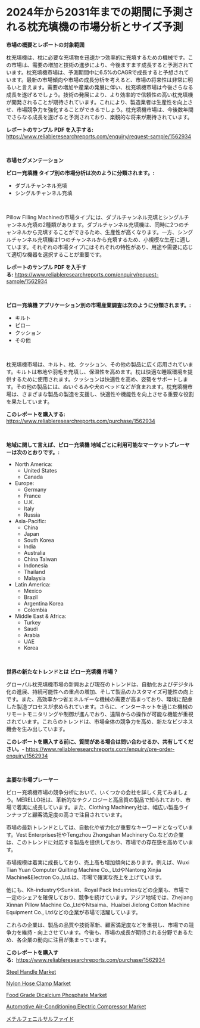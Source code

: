 <p><h1>2024年から2031年までの期間に予測される枕充填機の市場分析とサイズ予測</h1></p><p><strong>市場の概要とレポートの対象範囲</strong></p>
<p><p>枕充填機は、枕に必要な充填物を迅速かつ効率的に充填するための機械です。この市場は、需要の増加と技術の進歩により、今後ますます成長すると予測されています。枕充填機市場は、予測期間中に6.5%のCAGRで成長すると予想されています。最新の市場傾向や市場の成長分析を考えると、市場の将来性は非常に明るいと言えます。需要の増加や産業の発展に伴い、枕充填機市場は今後さらなる成長を遂げるでしょう。技術の発展により、より効率的で信頼性の高い枕充填機が開発されることが期待されています。これにより、製造業者は生産性を向上させ、市場競争力を強化することができるでしょう。枕充填機市場は、今後数年間でさらなる成長を遂げると予測されており、楽観的な将来が期待されています。</p></p>
<p><strong>レポートのサンプル PDF を入手する:</strong> <a href="https://www.reliableresearchreports.com/enquiry/request-sample/1562934">https://www.reliableresearchreports.com/enquiry/request-sample/1562934</a></p>
<p>&nbsp;</p>
<p><strong>市場セグメンテーション</strong></p>
<p><strong>ピロー充填機 タイプ別の市場分析は次のように分類されます。:</strong></p>
<p><ul><li>ダブルチャンネル充填</li><li>シングルチャンネル充填</li></ul></p>
<p>&nbsp;</p>
<p><p>Pillow Filling Machineの市場タイプには、ダブルチャンネル充填とシングルチャンネル充填の2種類があります。ダブルチャンネル充填機は、同時に2つのチャンネルから充填することができるため、生産性が高くなります。一方、シングルチャンネル充填機は1つのチャンネルから充填するため、小規模な生産に適しています。それぞれの市場タイプにはそれぞれの特性があり、用途や需要に応じて適切な機器を選択することが重要です。</p></p>
<p><strong>レポートのサンプル PDF を入手する:</strong>&nbsp;<a href="https://www.reliableresearchreports.com/enquiry/request-sample/1562934">https://www.reliableresearchreports.com/enquiry/request-sample/1562934</a></p>
<p>&nbsp;</p>
<p><strong> ピロー充填機 アプリケーション別の市場産業調査は次のように分類されます。:</strong></p>
<p><ul><li>キルト</li><li>ピロー</li><li>クッション</li><li>その他</li></ul></p>
<p>&nbsp;</p>
<p><p>枕充填機市場は、キルト、枕、クッション、その他の製品に広く応用されています。キルトは布地や羽毛を充填し、保温性を高めます。枕は快適な睡眠環境を提供するために使用されます。クッションは快適性を高め、姿勢をサポートします。その他の製品には、ぬいぐるみや犬のベッドなどが含まれます。枕充填機市場は、さまざまな製品の製造を支援し、快適性や機能性を向上させる重要な役割を果たしています。</p></p>
<p><strong>このレポートを購入する:</strong>&nbsp; <a href="https://www.reliableresearchreports.com/purchase/1562934">https://www.reliableresearchreports.com/purchase/1562934</a></p>
<p>&nbsp;</p>
<p><strong>地域に関して言えば、ピロー充填機 地域ごとに利用可能なマーケットプレーヤーは次のとおりです。:</strong></p>
<p><ul>
    <li>
        North America:
        <ul>
            <li>United States</li>
            <li>Canada</li>
        </ul>
    </li>
    <li>
        Europe:
        <ul>
            <li>Germany</li>
            <li>France</li>
            <li>U.K.</li>
            <li>Italy</li>
            <li>Russia</li>
        </ul>
    </li>
    <li>
        Asia-Pacific:
        <ul>
            <li>China</li>
            <li>Japan</li>
            <li>South Korea</li>
            <li>India</li>
            <li>Australia</li>
            <li>China Taiwan</li>
            <li>Indonesia</li>
            <li>Thailand</li>
            <li>Malaysia</li>
        </ul>
    </li>
    <li>
        Latin America:
        <ul>
            <li>Mexico</li>
            <li>Brazil</li>
            <li>Argentina Korea</li>
            <li>Colombia</li>
        </ul>
    </li>
    <li>
        Middle East & Africa:
        <ul>
            <li>Turkey</li>
            <li>Saudi</li>
            <li>Arabia</li>
            <li>UAE</li>
            <li>Korea</li>
        </ul>
    </li>
    </ul></p>
<p>&nbsp;</p>
<p><strong>世界の新たなトレンドとは ピロー充填機 市場？</strong></p>
<p><p>グローバル枕充填機市場の新興および現在のトレンドは、自動化およびデジタル化の進展、持続可能性への重点の増加、そして製品のカスタマイズ可能性の向上です。また、高効率かつ省エネルギーな機械の需要が高まっており、環境に配慮した製造プロセスが求められています。さらに、インターネットを通じた機械のリモートモニタリングや制御が進んでおり、遠隔からの操作が可能な機能が重視されています。これらのトレンドは、市場全体の競争力を高め、新たなビジネス機会を生み出しています。</p></p>
<p><strong>このレポートを購入する前に、質問がある場合は問い合わせるか、共有してください。</strong>- <a href="https://www.reliableresearchreports.com/enquiry/pre-order-enquiry/1562934">https://www.reliableresearchreports.com/enquiry/pre-order-enquiry/1562934</a></p>
<p>&nbsp;</p>
<p><strong>主要な市場プレーヤー</strong></p>
<p><p>ピロー充填機市場の競争分析において、いくつかの会社を詳しく見てみましょう。MERELLO社は、革新的なテクノロジーと高品質の製品で知られており、市場で着実に成長しています。また、Clothing Machinery社は、幅広い製品ラインナップと顧客満足度の高さで注目されています。</p><p>市場の最新トレンドとしては、自動化や省力化が重要なキーワードとなっています。Vest Enterprises社やTengzhou Zhongshan Machinery Co.などの企業は、このトレンドに対応する製品を提供しており、市場での存在感を高めています。</p><p>市場規模は着実に成長しており、売上高も増加傾向にあります。例えば、Wuxi Tian Yuan Computer Quilting Machine Co., LtdやNantong Xinjia Machine&Electron Co.,Ltd.は、市場で確実な売上を上げています。</p><p>他にも、Kh-industryやSunkist、Royal Pack Industriesなどの企業も、市場で一定のシェアを確保しており、競争を続けています。アジア地域では、Zhejiang Xinnan Pillow Machine Co.,LtdやNtsaima、Huaibei Jielong Cotton Machine Equipment Co., Ltdなどの企業が市場で活躍しています。</p><p>これらの企業は、製品の品質や技術革新、顧客満足度などを重視し、市場での競争力を維持・向上させています。今後も、市場の成長が期待される分野であるため、各企業の動向に注目が集まっています。</p></p>
<p><strong>このレポートを購入する:</strong>&nbsp;&nbsp;<a href="https://www.reliableresearchreports.com/purchase/1562934">https://www.reliableresearchreports.com/purchase/1562934</a></p>
<p><p><a href="https://github.com/GroverBarry/Market-Research-Report-List-4/blob/main/steel-handle-market.md">Steel Handle Market</a></p><p><a href="https://github.com/lylyparadise/Market-Research-Report-List-2/blob/main/nylon-hose-clamp-market.md">Nylon Hose Clamp Market</a></p><p><a href="https://issuu.com/reportprime-2/docs/food-grade-dicalcium-phosphate-market-size-2030.pp">Food Grade Dicalcium Phosphate Market</a></p><p><a href="https://issuu.com/reportprime-2/docs/automotive-air-conditioning-electric-compressor-ma">Automotive Air-Conditioning Electric Compressor Market</a></p><p><a href="https://github.com/ppmazlotr77499/Market-Research-Report-List-1/blob/main/12963575060.md">メチルフェニルサルファイド</a></p></p>